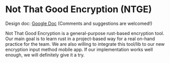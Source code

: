 # Not That Good Encryption (NTGE)

Design doc: [Google Doc](https://docs.google.com/document/d/1rI3G_YtyeDMQmRI4D7oIdvdhjY4rfBeBA6c7aXybJhU/edit?usp=sharing) (Comments and suggestions are welcomed!)

Not That Good Encryption is a general-purpose rust-based encryption tool. Our main goal is to learn rust in a project-based way for a real on-hand practice for the team. We are also willing to integrate this tool/lib to our new encryption input method mobile app. If our implementation works well enough, we will definitely give it a try.
